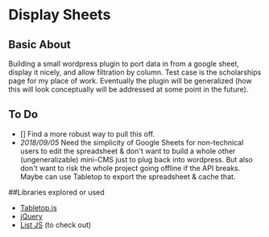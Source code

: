 # Display Sheets

## Basic About

Building a small wordpress plugin to port data in from a google sheet, display it nicely, and allow filtration by column. Test case is the scholarships page for my place of work. Eventually the plugin will be generalized (how this will look conceptually will be addressed at some point in the future).

## To Do

- [] Find a more robust way to pull this off.
 - _2018/09/05_ Need the simplicity of Google Sheets for non-technical users to edit the spreadsheet & don't want to build a whole other (ungeneralizable) mini-CMS just to plug back into wordpress. But also don't want to risk the whole project going offline if the API breaks. Maybe can use Tabletop to export the spreadsheet & cache that.

##Libraries explored or used

- [Tabletop.js](https://github.com/jsoma/tabletop)
- [jQuery](https://jquery.com/)
- [List JS](listjs.com) (to check out)

